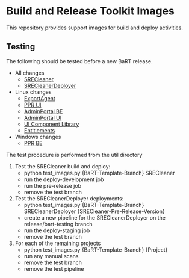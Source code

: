 # Build and Release Toolkit Images

This repository provides support images for build and deploy activities.

## Testing

The following should be tested before a new BaRT release.

- All changes
  - [SRECleaner](https://gitlab.buildone.co/cc/sre/srecleaner)
  - [SRECleanerDeployer](https://gitlab.buildone.co/deployers/srecleanerdeployer)
- Linux changes
  - [ExportAgent](https://gitlab.buildone.co/product-development/cc-platform/export)
  - [PPR UI](https://gitlab.buildone.co/product-development/cc-platform/ppr)
  - [AdminPortal BE](https://gitlab.buildone.co/product-development/cc-platform/admin-portal/ccs.adminportal)
  - [AdminPortal UI](https://gitlab.buildone.co/product-development/cc-platform/admin-portal/adminportal-frontend)
  - [UI Component Library](https://gitlab.buildone.co/product-development/cc-platform/ui-component-library)
  - [Entitlements](https://gitlab.buildone.co/product-development/cc-platform/CCS.Entitlements)
- Windows changes
  - [PPR BE](https://gitlab.buildone.co/product-development/cc-platform/project-plan-room)

The test procedure is performed from the util directory

1. Test the SRECleaner build and deploy:
    - python test_images.py {BaRT-Template-Branch} SRECleaner
    - run the deploy-development job
    - run the pre-release job
    - remove the test branch
1. Test the SRECleanerDeployer deployments:
    - python test_images.py {BaRT-Template-Branch} SRECleanerDeployer {SRECleaner-Pre-Release-Version}
    - create a new pipeline for the SRECleanerDeployer on the release/bart-testing branch
    - run the deploy-staging job
    - remove the test branch
1. For each of the remaining projects
    - python test_images.py {BaRT-Template-Branch} {Project}
    - run any manual scans
    - remove the test branch
    - remove the test pipeline

<!-- cSpell:ignore cicd -->
